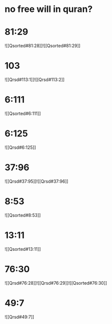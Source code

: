 

# no free will in quran?

# 81:29
![[Qsorted#81:28]]![[Qsorted#81:29]]

# 103

![[Qrsd#113:1]]![[Qrsd#113:2]]

# 6:111
![[Qsorted#6:111]]

# 6:125
![[Qrsd#6:125]]

# 37:96
![[Qrsd#37:95]]![[Qrsd#37:96]]

# 8:53
![[Qsorted#8:53]]

# 13:11
![[Qsorted#13:11]]

# 76:30
![[Qrsd#76:28]]![[Qrsd#76:29]]![[Qsorted#76:30]]

# 49:7
![[Qrsd#49:7]]
